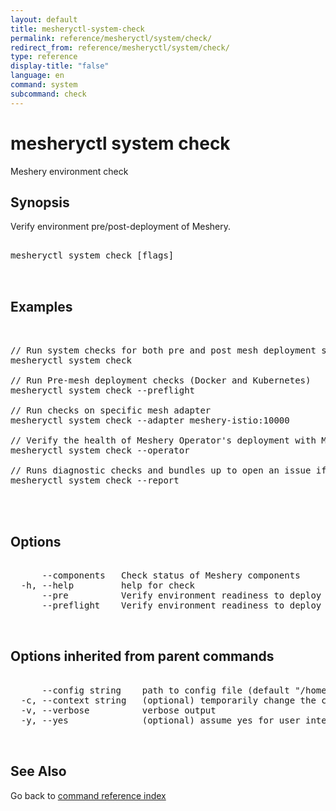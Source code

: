 ```yaml
---
layout: default
title: mesheryctl-system-check
permalink: reference/mesheryctl/system/check/
redirect_from: reference/mesheryctl/system/check/
type: reference
display-title: "false"
language: en
command: system
subcommand: check
---
```


# mesheryctl system check

Meshery environment check

## Synopsis

Verify environment pre/post-deployment of Meshery.

<pre class='codeblock-pre'>
<div class='codeblock'>
mesheryctl system check [flags]

</div>
</pre> 

## Examples

<pre class='codeblock-pre'>
<div class='codeblock'>

// Run system checks for both pre and post mesh deployment scenarios on Meshery
mesheryctl system check

// Run Pre-mesh deployment checks (Docker and Kubernetes)
mesheryctl system check --preflight

// Run checks on specific mesh adapter
mesheryctl system check --adapter meshery-istio:10000

// Verify the health of Meshery Operator's deployment with MeshSync and Broker
mesheryctl system check --operator

// Runs diagnostic checks and bundles up to open an issue if present
mesheryctl system check --report
	

</div>
</pre> 

## Options

<pre class='codeblock-pre'>
<div class='codeblock'>
      --components   Check status of Meshery components
  -h, --help         help for check
      --pre          Verify environment readiness to deploy Meshery
      --preflight    Verify environment readiness to deploy Meshery

</div>
</pre>

## Options inherited from parent commands

<pre class='codeblock-pre'>
<div class='codeblock'>
      --config string    path to config file (default "/home/admin-pc/.meshery/config.yaml")
  -c, --context string   (optional) temporarily change the current context.
  -v, --verbose          verbose output
  -y, --yes              (optional) assume yes for user interactive prompts.

</div>
</pre>

## See Also

Go back to [command reference index](/reference/mesheryctl/) 
